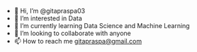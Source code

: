 - 👋 Hi, I’m @gitapraspa03
- 👀 I’m interested in Data
- 🌱 I’m currently learning Data Science and Machine Learning
- 💞️ I’m looking to collaborate with anyone
- 📫 How to reach me gitapraspa@gmail.com

<!---
gitapraspa03/gitapraspa03 is a ✨ special ✨ repository because its `README.md` (this file) appears on your GitHub profile.
You can click the Preview link to take a look at your changes.
--->
